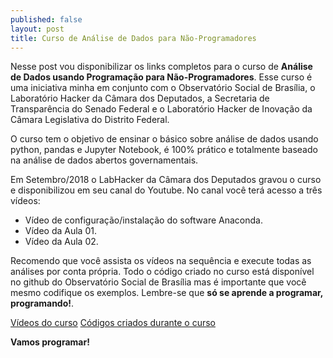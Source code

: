 ```yaml
---
published: false
layout: post
title: Curso de Análise de Dados para Não-Programadores
---
```

Nesse post vou disponibilizar os links completos para o curso de **Análise de Dados usando Programação para Não-Programadores**. Esse curso é uma iniciativa minha em conjunto com o Observatório Social de Brasília, o Laboratório Hacker da Câmara dos Deputados, a Secretaria de Transparência do Senado Federal e o Laboratório Hacker de Inovação da Câmara Legislativa do Distrito Federal.

O curso tem o objetivo de ensinar o básico sobre análise de dados usando python, pandas e Jupyter Notebook, é 100% prático e totalmente baseado na análise de dados abertos governamentais.

Em Setembro/2018 o LabHacker da Câmara dos Deputados gravou o curso e disponibilizou em seu canal do Youtube. No canal você terá acesso a três vídeos:
- Vídeo de configuração/instalação do software Anaconda.
- Vídeo da Aula 01.
- Vídeo da Aula 02.

Recomendo que você assista os vídeos na sequência e execute todas as análises por conta própria. Todo o código criado no curso está disponível no github do Observatório Social de Brasília mas é importante que você mesmo codifique os exemplos. Lembre-se que **só se aprende a programar, programando!**.

[Vídeos do curso](https://www.youtube.com/playlist?list=PLqiFjCF_dtcymXtdjwAP4s7tRoW4CYwnH)
[Códigos criados durante o curso](https://github.com/OSBrasilia/Curso_Analise_Dados_Publicos_Online)

**Vamos programar!**
